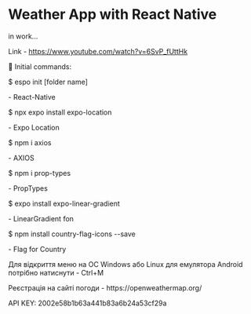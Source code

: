 # Weather App with React Native

<p>in work...</p>

Link  - https://www.youtube.com/watch?v=6SvP_fUttHk


🌠 Initial commands:


<p>$ espo init [folder name]</p> - React-Native
<p>$ npx expo install expo-location</p> - Expo Location
<p>$ npm i axios</p> - AXIOS 
<p>$ npm i prop-types</p> - PropTypes
<p>$ expo install expo-linear-gradient</p> - LinearGradient fon
<p>$ npm install country-flag-icons --save</p> - Flag for Country

<p>Для відкриття меню на ОС Windows або Linux для емулятора Android потрібно натиснути - Ctrl+M</p>
<p>Реєстрація на сайті погоди - https://openweathermap.org/</p>
<p>API KEY: 2002e58b1b63a441b83a6b24a53cf29a</p>